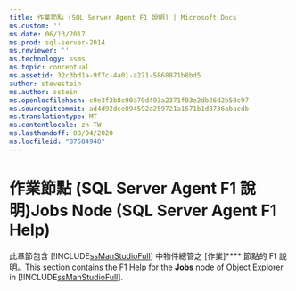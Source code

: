```yaml
---
title: 作業節點 (SQL Server Agent F1 說明) | Microsoft Docs
ms.custom: ''
ms.date: 06/13/2017
ms.prod: sql-server-2014
ms.reviewer: ''
ms.technology: ssms
ms.topic: conceptual
ms.assetid: 32c3bd1a-9f7c-4a01-a271-5868871b8bd5
author: stevestein
ms.author: sstein
ms.openlocfilehash: c9e3f2b8c90a79d493a2371f03e2db26d2b50c97
ms.sourcegitcommit: ad4d92dce894592a259721a1571b1d8736abacdb
ms.translationtype: MT
ms.contentlocale: zh-TW
ms.lasthandoff: 08/04/2020
ms.locfileid: "87584948"
---
```

# <a name="jobs-node-sql-server-agent-f1-help"></a><span data-ttu-id="bf351-102">作業節點 (SQL Server Agent F1 說明)</span><span class="sxs-lookup"><span data-stu-id="bf351-102">Jobs Node (SQL Server Agent F1 Help)</span></span>
  <span data-ttu-id="bf351-103">此章節包含 [!INCLUDE[ssManStudioFull](../../includes/ssmanstudiofull-md.md)] 中物件總管之 [作業]\*\*\*\* 節點的 F1 說明。</span><span class="sxs-lookup"><span data-stu-id="bf351-103">This section contains the F1 Help for the **Jobs** node of Object Explorer in [!INCLUDE[ssManStudioFull](../../includes/ssmanstudiofull-md.md)].</span></span>  
  
  
